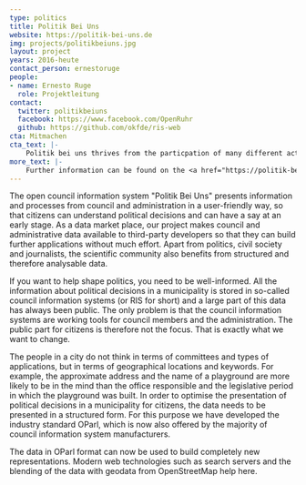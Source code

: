 ```yaml
---
type: politics
title: Politik Bei Uns
website: https://politik-bei-uns.de
img: projects/politikbeiuns.jpg
layout: project
years: 2016-heute
contact_person: ernestoruge
people:
- name: Ernesto Ruge
  role: Projektleitung
contact:
  twitter: politikbeiuns
  facebook: https://www.facebook.com/OpenRuhr
  github: https://github.com/okfde/ris-web
cta: Mitmachen
cta_text: |-
    Politik bei uns thrives from the particpation of many different actors. We are happy about everyone who wants to use the platform, communities that provide data or developers and designers that can improve the platform. More information on how to participate can be found <a href="https://offenerhaushalt.de/page/mitmachen.html">here</a>.
more_text: |-
    Further information can be found on the <a href="https://politik-bei-uns.de/">website</a> of Politik bei uns.
---
```


The open council information system "Politik Bei Uns" presents information and processes from council and administration in a user-friendly way, so that citizens can understand political decisions and can have a say at an early stage. As a data market place, our project makes council and administrative data available to third-party developers so that they can build further applications without much effort. Apart from politics, civil society and journalists, the scientific community also benefits from structured and therefore analysable data.

If you want to help shape politics, you need to be well-informed. All the information about political decisions in a municipality is stored in so-called council information systems (or RIS for short) and a large part of this data has always been public.
The only problem is that the council information systems are working tools for council members and the administration. The public part for citizens is therefore not the focus. That is exactly what we want to change.

The people in a city do not think in terms of committees and types of applications, but in terms of geographical locations and keywords. For example, the approximate address and the name of a playground are more likely to be in the mind than the office responsible and the legislative period in which the playground was built.
In order to optimise the presentation of political decisions in a municipality for citizens, the data needs to be presented in a structured form. For this purpose we have developed the industry standard OParl, which is now also offered by the majority of council information system manufacturers.

The data in OParl format can now be used to build completely new representations. Modern web technologies such as search servers and the blending of the data with geodata from OpenStreetMap help here.
